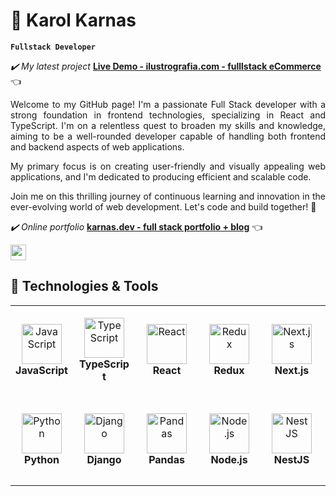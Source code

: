 # 👋 Karol Karnas

**`Fullstack Developer `**

_✔️ My latest project_
[**Live Demo - ilustrografia.com - fulllstack eCommerce**](https://www.ilustrografia.com/) 👈

<div align="justify"><p>Welcome to my GitHub page! I'm a passionate Full Stack developer with a strong foundation in frontend technologies, specializing in React and TypeScript. I'm on a relentless quest to broaden my skills and knowledge, aiming to be a well-rounded developer capable of handling both frontend and backend aspects of web applications.</p>

<p>My primary focus is on creating user-friendly and visually appealing web applications, and I'm dedicated to producing efficient and scalable code.</p>

<p>Join me on this thrilling journey of continuous learning and innovation in the ever-evolving world of web development. Let's code and build together! 🚀</p></div>

_✔️ Online portfolio_
[**karnas.dev - full stack portfolio + blog**](https://www.karnas.dev/) 👈

<a href="mailto:karol.karnas@gmail.com"><img src="https://img.shields.io/badge/Gmail-D14836?style=for-the-badge&logo=gmail&logoColor=white" height=25></a>

## 🔧 Technologies & Tools

<table>
  <tr>
      <td align="center" height="144" width="144">
      <img
        src="https://cdn.jsdelivr.net/gh/devicons/devicon/icons/javascript/javascript-original.svg"
        width="64"
        height="64"
        alt="JavaScript"
      />
      <br /><strong style="display:inline-block; width:84px; text-align:center;">JavaScript</strong>
    </td>
    <td align="center" height="144" width="144">
      <img
        src="https://cdn.jsdelivr.net/gh/devicons/devicon/icons/typescript/typescript-plain.svg"
        width="64"
        height="64"
        alt="TypeScript"
      />
      <br /><strong style="display:inline-block; width:84px; text-align:center;">TypeScript</strong>
    </td>
    <td align="center" height="144" width="144">
      <img
        src="https://cdn.jsdelivr.net/gh/devicons/devicon/icons/react/react-original.svg"
        width="64"
        height="64"
        alt="React"
      />
      <br /><strong style="display:inline-block; width:84px; text-align:center;">React</strong>
    </td>
    <td align="center" height="144" width="144">
      <img
        src="https://cdn.jsdelivr.net/gh/devicons/devicon@latest/icons/redux/redux-original.svg"
        width="64"
        height="64"
        alt="Redux"
      />
      <br /><strong style="display:inline-block; width:84px; text-align:center;">Redux</strong>
    </td>
    <td align="center" height="144" width="144">
      <img
        src="https://cdn.jsdelivr.net/gh/devicons/devicon/icons/nextjs/nextjs-original.svg"
        width="64"
        height="64"
        alt="Next.js"
      />
      <br /><strong style="display:inline-block; width:84px; text-align:center;">Next.js</strong>
    </td>
        <td align="center" height="144" width="144">
      <img
        src="https://cdn.jsdelivr.net/gh/devicons/devicon/icons/sass/sass-original.svg"
        width="64"
        height="64"
        alt="SASS"
      />
      <br /><strong style="display:inline-block; width:84px; text-align:center;">SASS</strong>
    </td>
    <td align="center" height="144" width="144">
      <img
        src="https://cdn.jsdelivr.net/gh/devicons/devicon/icons/tailwindcss/tailwindcss-original.svg"
        width="64"
        height="64"
        alt="Tailwind"
      />
      <br /><strong style="display:inline-block; width:84px; text-align:center;">Tailwind</strong>
    </td>
              <td align="center" height="144" width="144">
      <img
      src="https://cdn.jsdelivr.net/gh/devicons/devicon/icons/jest/jest-plain.svg"
        width="64"
        height="64"
        alt="JEST"
      />
      <br /><strong style="display:inline-block; width:84px; text-align:center;">JEST</strong>
    </td>
    <td align="center" height="144" width="144">
       <img
      src="https://cdn.jsdelivr.net/gh/devicons/devicon/icons/cypressio/cypressio-original.svg"
        width="64"
        height="64"
        alt="Cypress"
      />
      <br /><strong style="display:inline-block; width:84px; text-align:center;">Cypress</strong>
    </td>

  </tr>
  <tr>
  <td align="center" height="144" width="144">
    <img src="https://cdn.jsdelivr.net/gh/devicons/devicon@latest/icons/python/python-original.svg"
        width="64"
        height="64"
        alt="Python"
      />
      <br /><strong style="display:inline-block; width:84px; text-align:center;">Python</strong>
    </td>
      <td align="center" height="144" width="144">
     <img src="https://cdn.jsdelivr.net/gh/devicons/devicon@latest/icons/django/django-plain.svg"          
        width="64"
        height="64"
        alt="Django"
      />
      <br /><strong style="display:inline-block; width:84px; text-align:center;">Django</strong>
    </td>
    <td align="center" height="144" width="144">
      <img src="https://cdn.jsdelivr.net/gh/devicons/devicon@latest/icons/pandas/pandas-original.svg"              
        width="64"
        height="64"
        alt="Pandas"
      />
      <br /><strong style="display:inline-block; width:84px; text-align:center;">Pandas</strong>
    </td>
    <td align="center" height="144" width="144">
      <img
        src="https://cdn.jsdelivr.net/gh/devicons/devicon/icons/nodejs/nodejs-original.svg"
        width="64"
        height="64"
        alt="Node.js"
      />
      <br /><strong style="display:inline-block; width:84px; text-align:center;">Node.js</strong>
    </td>
    <td align="center" height="144" width="144">
      <img src="https://cdn.jsdelivr.net/gh/devicons/devicon@latest/icons/nestjs/nestjs-original.svg"
        width="64"
        height="64"
        alt="NestJS"
      />
      <br /><strong style="display:inline-block; width:84px; text-align:center;">NestJS</strong>
    </td>
    <td align="center" height="144" width="144">
      <img
        src="https://cdn.jsdelivr.net/gh/devicons/devicon/icons/express/express-original.svg"
        width="64"
        height="64"
        alt="Express"
      />
      <br /><strong style="display:inline-block; width:84px; text-align:center;">Express</strong>
    </td>
    <td align="center" height="144" width="144">
      <img
        src="https://cdn.jsdelivr.net/gh/devicons/devicon@latest/icons/prisma/prisma-original.svg"
        width="64"
        height="64"
        alt="Prisma"
      />
      <br /><strong style="display:inline-block; width:84px; text-align:center;">Prisma</strong>
    </td>
    <td align="center" height="144" width="144">
      <img
        src="https://cdn.jsdelivr.net/gh/devicons/devicon/icons/postgresql/postgresql-original.svg"
        width="64"
        height="64"
        alt="Postgres"
      />
      <br /><strong style="display:inline-block; width:84px; text-align:center;">Postgres</strong>
    </td>
    <td align="center" height="144" width="144">
      <img
src="https://cdn.jsdelivr.net/gh/devicons/devicon/icons/linux/linux-original.svg"
        width="64"
        height="64"
        alt="Linux"
      />
      <br /><strong style="display:inline-block; width:84px; text-align:center;">Linux</strong>
  </tr>
</table>

<!--
**KarolKarnas/KarolKarnas** is a ✨ _special_ ✨ repository because its `README.md` (this file) appears on your GitHub profile.

Here are some ideas to get you started:

- 🔭 I’m currently working on ...
- 🌱 I’m currently learning ...
- 👯 I’m looking to collaborate on ...
- 🤔 I’m looking for help with ...
- 💬 Ask me about ...
- 📫 How to reach me: ...
- 😄 Pronouns: ...
- ⚡ Fun fact: ...
-->
